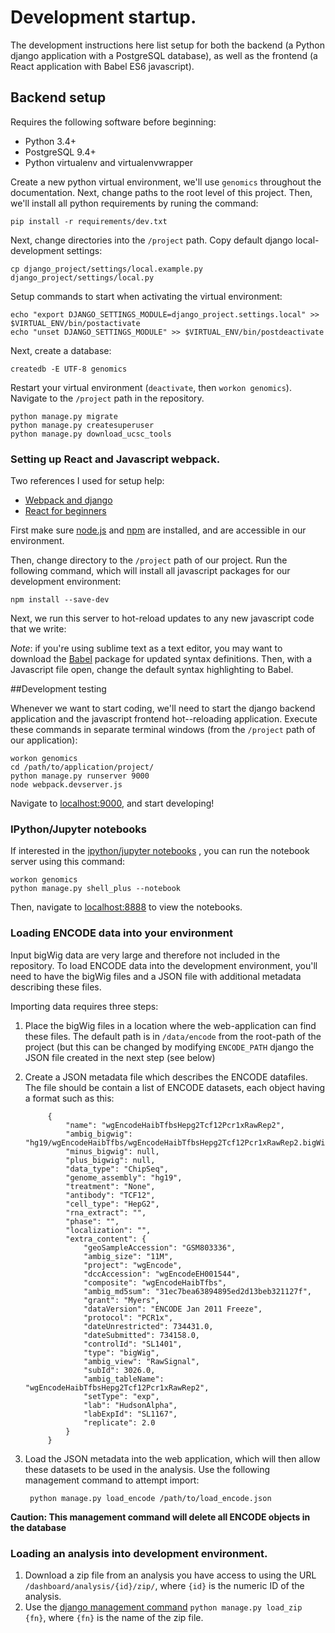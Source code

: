 # Development startup.

The development instructions here list setup for both the backend (a Python django application with a PostgreSQL database), as well as the frontend (a React application with Babel ES6 javascript).

## Backend setup

Requires the following software before beginning:

- Python 3.4+
- PostgreSQL 9.4+
- Python virtualenv and virtualenvwrapper

Create a new python virtual environment, we'll use `genomics` throughout the
documentation. Next, change paths to the root level of this project. Then, we'll install
all python requirements by runing the command:

```
pip install -r requirements/dev.txt
```

Next, change directories into the `/project` path. Copy default django local-development settings:

```
cp django_project/settings/local.example.py django_project/settings/local.py
```

Setup commands to start when activating the virtual environment:

```
echo "export DJANGO_SETTINGS_MODULE=django_project.settings.local" >> $VIRTUAL_ENV/bin/postactivate
echo "unset DJANGO_SETTINGS_MODULE" >> $VIRTUAL_ENV/bin/postdeactivate
```

Next, create a database:

```
createdb -E UTF-8 genomics
```

Restart your virtual environment (`deactivate`, then `workon genomics`). Navigate
to the `/project` path in the repository.

```
python manage.py migrate
python manage.py createsuperuser
python manage.py download_ucsc_tools
```

### Setting up React and Javascript webpack.

Two references I used for setup help:

- [Webpack and django](http://owaislone.org/blog/webpack-plus-reactjs-and-django/)
- [React for beginners](https://reactforbeginners.com/)

First make sure [node.js](https://nodejs.org/en/foundation/) and [npm](https://www.npmjs.com/) are installed, and are accessible in our environment.

Then, change directory  to the `/project` path of our project. Run the following command, which will install all javascript packages for our development environment:

```
npm install --save-dev
```

Next, we run this server to hot-reload updates to any new javascript code that we write:

*Note*: if you're using sublime text as a text editor, you may want to download the [Babel](https://github.com/babel/babel-sublime) package for updated syntax definitions. Then, with a Javascript file open, change the default syntax highlighting to Babel.

##Development testing


Whenever we want to start coding, we'll need to start the django backend application and the javascript frontend hot--reloading application. Execute these commands in separate terminal windows (from the `/project` path of our application):
```
workon genomics
cd /path/to/application/project/
python manage.py runserver 9000
node webpack.devserver.js
```

Navigate to [localhost:9000](http://127.0.0.1:9000/), and start developing!

### IPython/Jupyter notebooks

If interested in the [ipython/jupyter notebooks](http://jupyter.org/) , you can run the notebook server using this command:

```
workon genomics
python manage.py shell_plus --notebook
```

Then, navigate to [localhost:8888](http://127.0.0.1:8888/) to view the notebooks.

### Loading ENCODE data into your environment

Input bigWig data are very large and therefore not included in the repository.
To load ENCODE data into the development environment, you'll need to have the
bigWig files and a JSON file with additional metadata describing these files.

Importing data requires three steps:

1. Place the bigWig files in a location where the web-application can find
    these files. The default path is in `/data/encode` from the root-path of
    the project (but this can be changed by modifying `ENCODE_PATH` django 
    the JSON file created in the next step (see below)
2. Create a JSON metadata file which describes the ENCODE datafiles. The file
    should be contain a list of ENCODE datasets, each object having a format
    such as this: 

            {
                "name": "wgEncodeHaibTfbsHepg2Tcf12Pcr1xRawRep2",
                "ambig_bigwig": "hg19/wgEncodeHaibTfbs/wgEncodeHaibTfbsHepg2Tcf12Pcr1xRawRep2.bigWig",
                "minus_bigwig": null,
                "plus_bigwig": null,
                "data_type": "ChipSeq",
                "genome_assembly": "hg19",
                "treatment": "None",
                "antibody": "TCF12",
                "cell_type": "HepG2",
                "rna_extract": "",
                "phase": "",
                "localization": "",
                "extra_content": {
                    "geoSampleAccession": "GSM803336",
                    "ambig_size": "11M",
                    "project": "wgEncode",
                    "dccAccession": "wgEncodeEH001544",
                    "composite": "wgEncodeHaibTfbs",
                    "ambig_md5sum": "31ec7bea63894895ed2d13beb321127f",
                    "grant": "Myers",
                    "dataVersion": "ENCODE Jan 2011 Freeze",
                    "protocol": "PCR1x",
                    "dateUnrestricted": 734431.0,
                    "dateSubmitted": 734158.0,
                    "controlId": "SL1401",
                    "type": "bigWig",
                    "ambig_view": "RawSignal",
                    "subId": 3026.0,
                    "ambig_tableName": "wgEncodeHaibTfbsHepg2Tcf12Pcr1xRawRep2",
                    "setType": "exp",
                    "lab": "HudsonAlpha",
                    "labExpId": "SL1167",
                    "replicate": 2.0
                }                
            }

3. Load the JSON metadata into the web application, which will then allow
    these datasets to be used in the analysis. Use the following management
    command to attempt import:

        python manage.py load_encode /path/to/load_encode.json

**Caution: This management command will delete all ENCODE objects in the database**


### Loading an analysis into development environment.

1. Download a zip file from an analysis you have access to using the URL `/dashboard/analysis/{id}/zip/`, where `{id}` is the numeric ID of the analysis.
2. Use the [django management command](https://docs.djangoproject.com/en/1.9/howto/custom-management-commands/) `python manage.py load_zip {fn}`, where `{fn}` is the name of the zip file.
